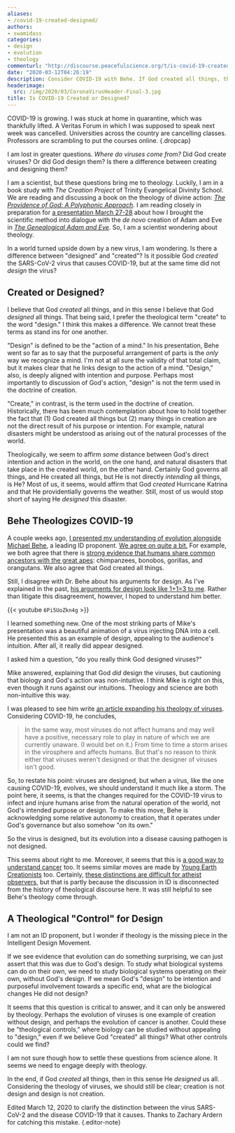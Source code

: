 ```yaml
---
aliases:
- /covid-19-created-designed/
authors:
- swamidass
categories:
- design
- evolution
- theology
commenturl: "http://discourse.peacefulscience.org/t/is-covid-19-created-or-designed/9910"
date: "2020-03-12T04:26:19"
description: Consider COVID-19 with Behe. If God created all things, then in this sense He designed us all. Still, creation is not design and design is not creation.
headerimage:
  src: /img/2020/03/CoronaVirusHeader-Final-3.jpg
title: Is COVID-19 Created or Designed?
---
```


COVID-19 is growing. I was stuck at home in quarantine, which was thankfully lifted. A Veritas Forum in which I was supposed to speak next week was cancelled. Universities across the country are cancelling classes. Professors are scrambling to put the courses online.
{.dropcap}

I am lost in greater questions. *Where do viruses come from?* Did God create viruses? Or did God design them? Is there a difference between creating and designing them?

I am a scientist, but these questions bring me to theology. Luckily, I am in a book study with *The Creation Project* of Trinity Evangelical Divinity School. We are reading and discussing a book on the theology of divine action: [*The Providence of God: A Polyphonic Approach*](https://amzn.to/3cT2ACL). I am reading closely in preparation for [a presentation March 27-28](https://www.covenantseminary.edu/events/henry-center-theology-conference-divine-action-and-scientific-integrity/) about how I brought the scientific method into dialogue with the *de novo* creation of Adam and Eve in [*The Genealogical Adam and Eve*](https://amzn.to/2U20Uyd). So, I am a scientist wondering about theology.

In a world turned upside down by a new virus, I am wondering. Is there a difference between "designed" and "created"? Is it possible God *created* the SARS-CoV-2 virus that causes COVID-19, but at the same time did not *design* the virus?

## Created or Designed?

I believe that God *created* all things, and in this sense I believe that God *designed* all things. That being said, I prefer the theological term "create" to the word "design." I think this makes a difference. We cannot treat these terms as stand ins for one another. 

"Design" is defined to be the "action of a mind." In his presentation, Behe went so far as to say that the purposeful arrangement of parts is the *only* way we recognize a mind. I'm not at all sure the validity of that total claim, but it makes clear that he links design to the action of a mind. "Design," also, is deeply aligned with intention and purpose. Perhaps most importantly to discussion of God's action, "design" is not the term used in the doctrine of creation.

"Create," in contrast, is the term used in the doctrine of creation. Historically, there has been much contemplation about how to hold together the fact that (1) God created all things but (2) many things in creation are not the direct result of his purpose or intention. For example, natural disasters might be understood as arising out of the natural processes of the world.

Theologically, we seem to affirm *some* distance between God's direct intention and action in the world, on the one hand, and natural disasters that take place in the created world, on the other hand. Certainly God governs all things, and He created all things, but He is not directly *intending* all things, is He? Most of us, it seems, would affirm that God *created* Hurricane Katrina and that He providentially governs the weather. Still, most of us would stop short of saying He *designed* this disaster.

## Behe Theologizes COVID-19

A couple weeks ago, [I presented my understanding of evolution alongside Michael Behe](https://youtu.be/6Pi5UoZkn4g), a leading ID proponent. [We agree on quite a bit.](http://peacefulscience.org/agree-behe/) For example, we both agree that there is [strong evidence that humans share common ancestors with the great apes](https://peacefulscience.org/evidence-and-evolution/): chimpanzees, bonobos, gorillas, and orangutans. We also agree that God created all things.

Still, I disagree with Dr. Behe about his arguments for design. As I've explained in the past, [his arguments for design look like 1+1=3 to me](https://peacefulscience.org/garden-path/). Rather than litigate this disagreement, however, I hoped to understand him better.

{{< youtube `6Pi5UoZkn4g` >}}

I learned something new. One of the most striking parts of Mike's presentation was a beautiful animation of a virus injecting DNA into a cell. He presented this as an example of design, appealing to the audience's intuition. After all, it really did appear designed.

I asked him a question, "do you really think God designed viruses?"

Mike answered, explaining that God *did* design the viruses, but cautioning that biology and God's action was non-intuitive. I think Mike is right on this, even though it runs against our intuitions. Theology and science are both non-intuitive this way.

I was pleased to see him write [an article expanding his theology of viruses](https://evolutionnews.org/2020/03/evolution-design-and-covid-19/). Considering COVID-19, he concludes,

> In the same way, most viruses do not affect humans and may well have a positive, necessary role to play in nature of which we are currently unaware. (I would bet on it.) From time to time a storm arises in the virosphere and affects humans. But that's no reason to think either that viruses weren't designed or that the designer of viruses isn't good.

So, to restate his point: viruses are designed, but when a virus, like the one causing COVID-19, evolves, we should understand it much like a storm. The point here, it seems, is that the changes required for the COVID-19 virus to infect and injure humans arise from the natural operation of the world, not God's intended purpose or design. To make this move, Behe is acknowledging some relative autonomy to creation, that it operates under God's governance but also somehow "on its own."

So the virus is designed, but its evolution into a disease causing pathogen is not designed.

This seems about right to me. Moreover, it seems that this is [a good way to understand cancer](https://peacefulscience.org/cancer-evolution/) too. It seems similar moves are made by [Young Earth Creationists](https://creation.com/did-god-make-pathogenic-viruses) too. Certainly, [these distinctions are difficult for atheist observers](https://sensuouscurmudgeon.wordpress.com/2020/03/11/behe-explains-the-coronavirus/), but that is partly because the discussion in ID is disconnected from the history of theological discourse here. It was still helpful to see Behe's theology come through.

## A Theological "Control" for Design

I am not an ID proponent, but I wonder if theology is the missing piece in the Intelligent Design Movement.

If we see evidence that evolution can do something surprising, we can just assert that this was due to God's design. To study what biological systems can do on their own, we need to study biological systems operating on their own, without God's design. If we mean God's "design" to be intention and purposeful involvement towards a specific end, what are the biological changes He did not design?

It seems that this question is critical to answer, and it can only be answered by theology. Perhaps the evolution of viruses is one example of creation without design, and perhaps the evolution of cancer is another. Could these be "theological controls," where biology can be studied without appealing to "design," even if we believe God "created" all things? What other controls could we find?

I am not sure though how to settle these questions from science alone. It seems we need to engage deeply with theology.

In the end, if God *created* all things, then in this sense He *designed* us all. Considering the theology of viruses, we should still be clear; creation is not design and design is not creation. 

Edited March 12, 2020 to clarify the distinction between the virus SARS-CoV-2 and the disease COVID-19 that it causes. Thanks to Zachary Ardern for catching this mistake.
{.editor-note}

